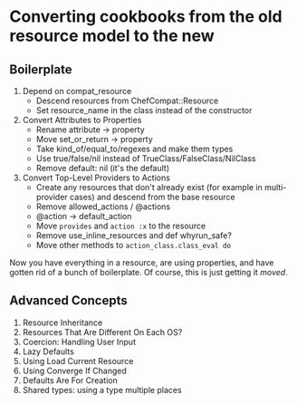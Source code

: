 Converting cookbooks from the old resource model to the new
===========================================================

Boilerplate
-----------

1. Depend on compat_resource
   - Descend resources from ChefCompat::Resource
   - Set resource_name in the class instead of the constructor
2. Convert Attributes to Properties
   - Rename attribute -> property
   - Move set_or_return -> property
   - Take kind_of/equal_to/regexes and make them types
   - Use true/false/nil instead of TrueClass/FalseClass/NilClass
   - Remove default: nil (it's the default)
3. Convert Top-Level Providers to Actions
   - Create any resources that don't already exist (for example in
     multi-provider cases) and descend from the base resource
   - Remove allowed_actions / @actions
   - @action -> default_action
   - Move `provides` and `action :x` to the resource
   - Remove use_inline_resources and def whyrun_safe?
   - Move other methods to `action_class.class_eval do`

Now you have everything in a resource, are using properties, and have gotten rid
of a bunch of boilerplate. Of course, this is just getting it *moved*.

Advanced Concepts
-----------------

1. Resource Inheritance
2. Resources That Are Different On Each OS?
3. Coercion: Handling User Input
4. Lazy Defaults
5. Using Load Current Resource
6. Using Converge If Changed
7. Defaults Are For Creation
8. Shared types: using a type multiple places
